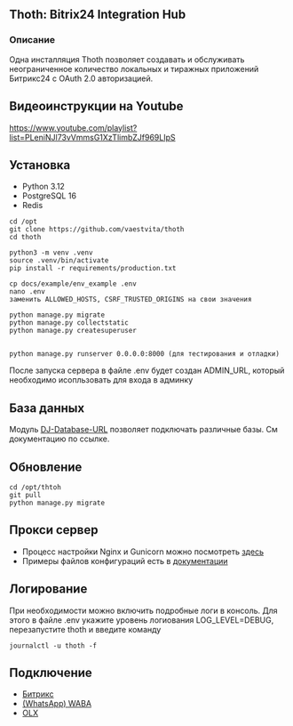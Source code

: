 ## Thoth: Bitrix24 Integration Hub 

### Описание

Одна инсталляция Thoth позволяет создавать и обслуживать неограниченное количество локальных и тиражных приложений Битрикс24 с OAuth 2.0 авторизацией.

## Видеоинструкции на Youtube

https://www.youtube.com/playlist?list=PLeniNJl73vVmmsG1XzTlimbZJf969LIpS


## Установка 

+ Python 3.12
+ PostgreSQL 16
+ Redis

```
cd /opt
git clone https://github.com/vaestvita/thoth
cd thoth

python3 -m venv .venv
source .venv/bin/activate
pip install -r requirements/production.txt

cp docs/example/env_example .env 
nano .env
заменить ALLOWED_HOSTS, CSRF_TRUSTED_ORIGINS на свои значения

python manage.py migrate
python manage.py collectstatic
python manage.py createsuperuser


python manage.py runserver 0.0.0.0:8000 (для тестирования и отладки)

```
После запуска сервера в файле .env будет создан ADMIN_URL, который необходимо исопльзовать для входа в админку

## База данных 
Модуль [DJ-Database-URL](https://github.com/jazzband/dj-database-url?tab=readme-ov-file#url-schema) позволяет подключать различные базы. См документацию по ссылке.

## Обновление
```
cd /opt/thtoh
git pull
python manage.py migrate
```

## Прокси сервер 
+ Процесс настройки Nginx и Gunicorn можно посмотреть [здесь](https://www.digitalocean.com/community/tutorials/how-to-set-up-django-with-postgres-nginx-and-gunicorn-on-ubuntu)
+ Примеры файлов конфигураций есть в [документации](docs/example)

## Логирование 
При необходимости можно включить подробные логи в консоль. Для этого в файле .env укажите уровень логиования LOG_LEVEL=DEBUG, перезапустите thoth и введите команду 

```
journalctl -u thoth -f
```

## Подключение 

+ [Битрикс](docs/bitrix.md)
+ [(WhatsApp) WABA](docs/waba.md)
+ [OLX](docs/olx.md)
